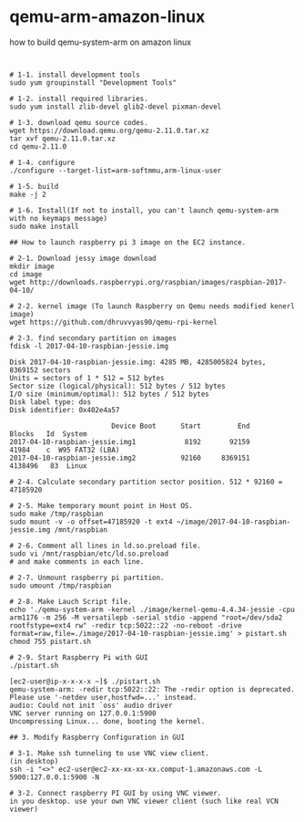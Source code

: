 # qemu-arm-amazon-linux
how to build qemu-system-arm on amazon linux

<pre>
<code>

# 1-1. install development tools 
sudo yum groupinstall "Development Tools"

# 1-2. install required libraries.
sudo yum install zlib-devel glib2-devel pixman-devel

# 1-3. download qemu source codes.
wget https://download.qemu.org/qemu-2.11.0.tar.xz
tar xvf qemu-2.11.0.tar.xz
cd qemu-2.11.0

# 1-4. configure
./configure --target-list=arm-softmmu,arm-linux-user

# 1-5. build
make -j 2

# 1-6. Install(If not to install, you can't launch qemu-system-arm with no keymaps message)
sudo make install

## How to launch raspberry pi 3 image on the EC2 instance.

# 2-1. Download jessy image download
mkdir image
cd image 
wget http://downloads.raspberrypi.org/raspbian/images/raspbian-2017-04-10/

# 2-2. kernel image (To launch Raspberry on Qemu needs modified kenerl image) 
wget https://github.com/dhruvvyas90/qemu-rpi-kernel

# 2-3. find secondary partition on images
fdisk -l 2017-04-10-raspbian-jessie.img

Disk 2017-04-10-raspbian-jessie.img: 4285 MB, 4285005824 bytes, 8369152 sectors
Units = sectors of 1 * 512 = 512 bytes
Sector size (logical/physical): 512 bytes / 512 bytes
I/O size (minimum/optimal): 512 bytes / 512 bytes
Disk label type: dos
Disk identifier: 0x402e4a57

                         Device Boot      Start         End      Blocks   Id  System
2017-04-10-raspbian-jessie.img1            8192       92159       41984    c  W95 FAT32 (LBA)
2017-04-10-raspbian-jessie.img2           92160     8369151     4138496   83  Linux

# 2-4. Calculate secondary partition sector position. 512 * 92160 = 47185920

# 2-5. Make temporary mount point in Host OS.
sudo make /tmp/raspbian
sudo mount -v -o offset=47185920 -t ext4 ~/image/2017-04-10-raspbian-jessie.img /mnt/raspbian 

# 2-6. Comment all lines in ld.so.preload file.
sudo vi /mnt/raspbian/etc/ld.so.preload
# and make comments in each line.

# 2-7. Unmount raspberry pi partition.
sudo umount /tmp/raspbian

# 2-8. Make Lauch Script file.
echo './qemu-system-arm -kernel ./image/kernel-qemu-4.4.34-jessie -cpu arm1176 -m 256 -M versatilepb -serial stdio -append "root=/dev/sda2 rootfstype=ext4 rw" -redir tcp:5022::22 -no-reboot -drive format=raw,file=./image/2017-04-10-raspbian-jessie.img' > pistart.sh
chmod 755 pistart.sh

# 2-9. Start Raspberry Pi with GUI
./pistart.sh

[ec2-user@ip-x-x-x-x ~]$ ./pistart.sh
qemu-system-arm: -redir tcp:5022::22: The -redir option is deprecated. Please use '-netdev user,hostfwd=...' instead.
audio: Could not init `oss' audio driver
VNC server running on 127.0.0.1:5900
Uncompressing Linux... done, booting the kernel.

## 3. Modify Raspberry Configuration in GUI

# 3-1. Make ssh tunneling to use VNC view client.
(in desktop)
ssh -i "<<your key file name>>" ec2-user@ec2-xx-xx-xx-xx.comput-1.amazonaws.com -L 5900:127.0.0.1:5900 -N

# 3-2. Connect raspberry PI GUI by using VNC viewer.
in you desktop. use your own VNC viewer client (such like real VCN viewer)



</code>
</pre>
